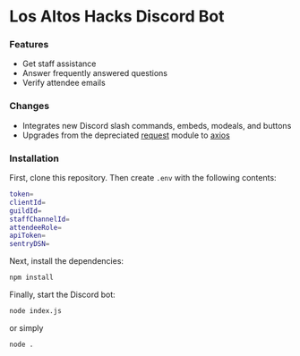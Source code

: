 # Los Altos Hacks Discord Bot

### Features

- Get staff assistance
- Answer frequently answered questions
- Verify attendee emails

### Changes

- Integrates new Discord slash commands, embeds, modeals, and buttons
- Upgrades from the depreciated [request](https://www.npmjs.com/package/request) module to [axios](https://github.com/axios/axios)

### Installation

First, clone this repository. Then create `.env` with the following contents:

```bash
token=
clientId=
guildId=
staffChannelId=
attendeeRole=
apiToken=
sentryDSN=
```

Next, install the dependencies:

```bash
npm install
```

Finally, start the Discord bot:

```bash
node index.js
```

or simply

```bash
node .
```
